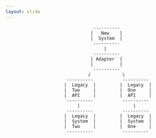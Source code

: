 ```yaml
---
layout: slide
---
```

                                     ---------- 
                                    |   New    |
                                    |  System  |
                                     ---------- 
                                         |
                                     ---------- 
                                    | Adapter  |
                                    |          |
                                     ---------- 
                                   /            \
                           ----------           ----------
                          |  Legacy  |         |  Legacy  |
                          |  Two     |         |  One     |
                          |  API     |         |  API     |
                           ----------           ----------
                               |                    |
                           ----------           ----------
                          |  Legacy  |         |  Legacy  |
                          |  System  |         |  System  |
                          |  Two     |         |  One     |
                           ----------           ---------- 
